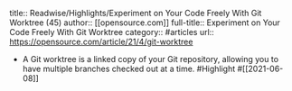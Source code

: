 title:: Readwise/Highlights/Experiment on Your Code Freely With Git Worktree (45)
author:: [[opensource.com]]
full-title:: Experiment on Your Code Freely With Git Worktree
category:: #articles
url:: https://opensource.com/article/21/4/git-worktree

- A Git worktree is a linked copy of your Git repository, allowing you to have multiple branches checked out at a time. #Highlight #[[2021-06-08]]